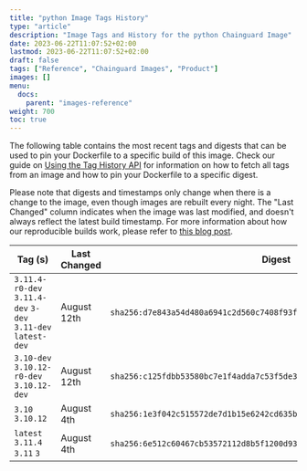 ```yaml
---
title: "python Image Tags History"
type: "article"
description: "Image Tags and History for the python Chainguard Image"
date: 2023-06-22T11:07:52+02:00
lastmod: 2023-06-22T11:07:52+02:00
draft: false
tags: ["Reference", "Chainguard Images", "Product"]
images: []
menu:
  docs:
    parent: "images-reference"
weight: 700
toc: true
---
```


The following table contains the most recent tags and digests that can be used to pin your Dockerfile to a specific build of this image. Check our guide on [Using the Tag History API](/chainguard/chainguard-images/using-the-tag-history-api/) for information on how to fetch all tags from an image and how to pin your Dockerfile to a specific digest.

Please note that digests and timestamps only change when there is a change to the image, even though images are rebuilt every night. The "Last Changed" column indicates when the image was last modified, and doesn't always reflect the latest build timestamp. For more information about how our reproducible builds work, please refer to [this blog post](https://www.chainguard.dev/unchained/reproducing-chainguards-reproducible-image-builds).

| Tag (s)                                                       | Last Changed | Digest                                                                    |
|---------------------------------------------------------------|--------------|---------------------------------------------------------------------------|
|  `3.11.4-r0-dev` `3.11.4-dev` `3-dev` `3.11-dev` `latest-dev` | August 12th  | `sha256:d7e843a54d480a6941c2d560c7408f93fb726ffdfdf7454d43b8907a35df292f` |
|  `3.10-dev` `3.10.12-r0-dev` `3.10.12-dev`                    | August 12th  | `sha256:c125fdbb53580bc7e1f4adda7c53f5de33dfa409014c527f0a9a6df8a7b49c86` |
|  `3.10` `3.10.12`                                             | August 4th   | `sha256:1e3f042c515572de7d1b15e6242cd635bc812bb818ed75b5d625ef5323c9b1eb` |
|  `latest` `3.11.4` `3.11` `3`                                 | August 4th   | `sha256:6e512c60467cb53572112d8b5f1200d93cc7f883db01e57836fd93754f6bb4e8` |
